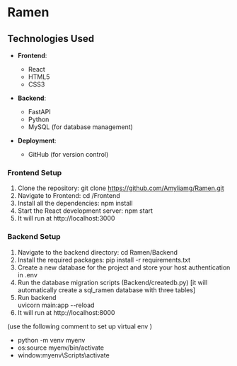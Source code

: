 # Ramen

 
## Technologies Used
- **Frontend**: 
  - React
  - HTML5
  - CSS3

- **Backend**: 
  - FastAPI
  - Python
  - MySQL (for database management)

- **Deployment**: 
  - GitHub (for version control)

### Frontend Setup
1. Clone the repository:
   git clone https://github.com/Amyliamg/Ramen.git
2. Navigate to Frontend:
   cd /Frontend
3. Install all the dependencies:
   npm install
4. Start the React development server:
   npm start
5. It will run at http://localhost:3000


### Backend Setup
1. Navigate to the backend directory:
   cd Ramen/Backend
2. Install the required packages:
    pip install -r requirements.txt
3. Create a new database for the project and store your host authentication in .env
4. Run the database migration scripts (Backend/createdb.py) [it will automatically create a sql_ramen database with three tables]
5. Run backend  
   uvicorn main:app --reload
6. It will run at http://localhost:8000

(use the following comment to set up virtual env )
- python -m venv myenv
- os:source myenv/bin/activate
- window:myenv\Scripts\activate
 
